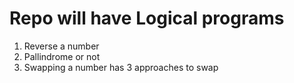 # Repo will have Logical programs
1. Reverse a number
2. Pallindrome or not
3. Swapping a number has 3 approaches to swap
   
